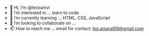 - 👋 Hi, I’m @leozamvi
- 👀 I’m interested in ... learn to code
- 🌱 I’m currently learning ... HTML, CSS, JavaScript
- 💞️ I’m looking to collaborate on ... 
- 📫 How to reach me ... email for contact: leo.amaral59@gmail.com

<!---
leozamvi/leozamvi is a ✨ special ✨ repository because its `README.md` (this file) appears on your GitHub profile.
You can click the Preview link to take a look at your changes.
--->
